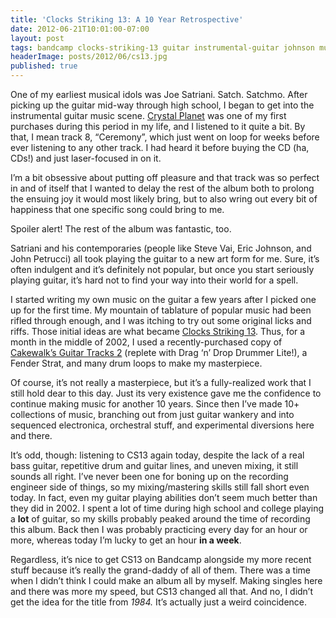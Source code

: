 ```yaml
---
title: 'Clocks Striking 13: A 10 Year Retrospective'
date: 2012-06-21T10:01:00-07:00
layout: post
tags: bandcamp clocks-striking-13 guitar instrumental-guitar johnson music petrucci ramble retrospective satriani vai
headerImage: posts/2012/06/cs13.jpg
published: true
---
```

One of my earliest musical idols was Joe Satriani. Satch. Satchmo. After picking up the guitar mid-way through high school, I began to get into the instrumental guitar music scene. [Crystal Planet](http://www.amazon.com/Crystal-Planet-Joe-Satriani/dp/B0000062GK "Crystal Planet") was one of my first purchases during this period in my life, and I listened to it quite a bit. By that, I mean track 8, &#8220;Ceremony&#8221;, which just went on loop for weeks before ever listening to any other track. I had heard it before buying the CD (ha, CDs!) and just laser-focused in on it.

<!--more-->

I&#8217;m a bit obsessive about putting off pleasure and that track was so perfect in and of itself that I wanted to delay the rest of the album both to prolong the ensuing joy it would most likely bring, but to also wring out every bit of happiness that one specific song could bring to me.

Spoiler alert! The rest of the album was fantastic, too.

Satriani and his contemporaries (people like Steve Vai, Eric Johnson, and John Petrucci) all took playing the guitar to a new art form for me. Sure, it&#8217;s often indulgent and it&#8217;s definitely not popular, but once you start seriously playing guitar, it&#8217;s hard not to find your way into their world for a spell.

I started writing my own music on the guitar a few years after I picked one up for the first time. My mountain of tablature of popular music had been rifled through enough, and I was itching to try out some original licks and riffs. Those initial ideas are what became [Clocks Striking 13](http://nebyoolae.bandcamp.com/album/clocks-striking-13 "Clocks Striking 13"). Thus, for a month in the middle of 2002, I used a recently-purchased copy of [Cakewalk&#8217;s Guitar Tracks 2](http://www.amazon.com/Cakewalk-10-CWGT2-00-10C-Guitar-Tracks-2-0/dp/B00004U8LC) (replete with Drag &#8216;n&#8217; Drop Drummer Lite!), a Fender Strat, and many drum loops to make my masterpiece.

Of course, it&#8217;s not really a masterpiece, but it&#8217;s a fully-realized work that I still hold dear to this day. Just its very existence gave me the confidence to continue making music for another 10 years. Since then I&#8217;ve made 10+ collections of music, branching out from just guitar wankery and into sequenced electronica, orchestral stuff, and experimental diversions here and there.

It&#8217;s odd, though: listening to CS13 again today, despite the lack of a real bass guitar, repetitive drum and guitar lines, and uneven mixing, it still sounds all right. I&#8217;ve never been one for boning up on the recording engineer side of things, so my mixing/mastering skills still fall short even today. In fact, even my guitar playing abilities don&#8217;t seem much better than they did in 2002. I spent a lot of time during high school and college playing a **lot** of guitar, so my skills probably peaked around the time of recording this album. Back then I was probably practicing every day for an hour or more, whereas today I&#8217;m lucky to get an hour **in a week**.

Regardless, it&#8217;s nice to get CS13 on Bandcamp alongside my more recent stuff because it&#8217;s really the grand-daddy of all of them. There was a time when I didn&#8217;t think I could make an album all by myself. Making singles here and there was more my speed, but CS13 changed all that. And no, I didn&#8217;t get the idea for the title from _1984._ It&#8217;s actually just a weird coincidence.
